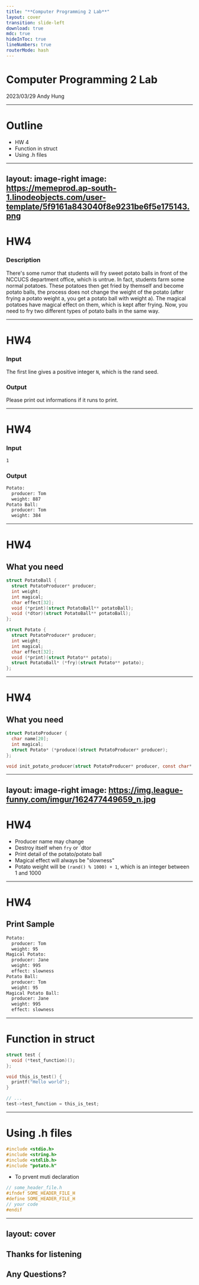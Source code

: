 ```yaml
---
title: "**Computer Programming 2 Lab**"
layout: cover
transition: slide-left
download: true
mdc: true
hideInToc: true
lineNumbers: true
routerMode: hash
---
```


# Computer Programming 2 Lab

2023/03/29 Andy Hung

<div class="abs-br m-6 flex gap-2">
  <a href="https://slidev.andyjjrt.cc/1112cp2-lab4" target="_blank"
    class="text-xl icon-btn opacity-50 !border-none !hover:text-white">
    <bx-bxs-slideshow />
  </a>
</div>

---

# Outline

- HW 4
- Function in struct
- Using .h files

---
layout: image-right
image: https://memeprod.ap-south-1.linodeobjects.com/user-template/5f9161a843040f8e9231be6f5e175143.png
---

# HW4

### **Description**

There's some rumor that students will fry sweet potato balls in front of the NCCUCS
department office, which is untrue. In fact, students farm some normal potatoes. These potatoes
then get fried by themself and become potato balls, the process does not change the weight
of the potato (after frying a potato weight a, you get a potato ball with weight a). The
magical potatoes have magical effect on them, which is kept after frying. Now, you need to
fry two different types of potato balls in the same way.

---

# HW4

### **Input**

The first line gives a positive integer `N`, which is the rand seed.

### **Output**

Please print out informations if it runs to print.

---

# HW4

### **Input**

```sh
1
```

### **Output**

```sh
Potato:
  producer: Tom
  weight: 887
Potato Ball:
  producer: Tom
  weight: 384
```

---

# HW4

## What you need

```c
struct PotatoBall {
  struct PotatoProducer* producer;
  int weight;
  int magical;
  char effect[32];
  void (*print)(struct PotatoBall** potatoBall);
  void (*dtor)(struct PotatoBall** potatoBall);
};

struct Potato {
  struct PotatoProducer* producer;
  int weight;
  int magical;
  char effect[32];
  void (*print)(struct Potato** potato);
  struct PotatoBall* (*fry)(struct Potato** potato);
};
```

---

# HW4

## What you need

```c
struct PotatoProducer {
  char name[20];
  int magical;
  struct Potato* (*produce)(struct PotatoProducer* producer);
};

void init_potato_producer(struct PotatoProducer* producer, const char* name, int magical);
```

---
layout: image-right
image: https://img.league-funny.com/imgur/162477449659_n.jpg
---

# HW4

- Producer name may change
- Destroy itself when `fry` or `dtor
- Print detail of the potato/potato ball
- Magical effect will always be "slowness"
- Potato weight will be `(rand() % 1000) + 1`, which is an integer between 1 and 1000

---

# HW4

## Print Sample

```sh
Potato:
  producer: Tom
  weight: 95
Magical Potato:
  producer: Jane
  weight: 995
  effect: slowness
Potato Ball:
  producer: Tom
  weight: 95
Magical Potato Ball:
  producer: Jane
  weight: 995
  effect: slowness
```

---

# Function in struct

```c
struct test {
  void (*test_function)();
};

void this_is_test() {
  printf("Hello world");
}

// ...
test->test_function = this_is_test;

```

---

# Using .h files

```c {all|4}
#include <stdio.h>
#include <string.h>
#include <stdlib.h>
#include "potato.h"
```

<v-click>

- To prvent muti declaration

</v-click>

<v-click>

```c
// some_header_file.h
#ifndef SOME_HEADER_FILE_H
#define SOME_HEADER_FILE_H
// your code
#endif
```

</v-click>


---
layout: cover
---

## Thanks for listening

## Any Questions?
